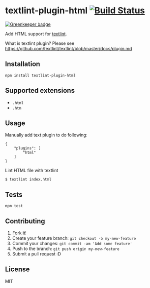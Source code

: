 # textlint-plugin-html [![Build Status](https://travis-ci.org/textlint/textlint-plugin-html.svg?branch=master)](https://travis-ci.org/textlint/textlint-plugin-html)

[![Greenkeeper badge](https://badges.greenkeeper.io/textlint/textlint-plugin-html.svg)](https://greenkeeper.io/)

Add HTML support for [textlint](https://github.com/textlint/textlint "textlint").

What is textlint plugin? Please see https://github.com/textlint/textlint/blob/master/docs/plugin.md


## Installation

    npm install textlint-plugin-html

## Supported extensions

- `.html`
- `.htm`

## Usage

Manually add text plugin to do following:

```
{
    "plugins": [
        "html"
    ]
}
```

Lint HTML file with textlint

```
$ textlint index.html
```

## Tests

    npm test

## Contributing

1. Fork it!
2. Create your feature branch: `git checkout -b my-new-feature`
3. Commit your changes: `git commit -am 'Add some feature'`
4. Push to the branch: `git push origin my-new-feature`
5. Submit a pull request :D

## License

MIT
